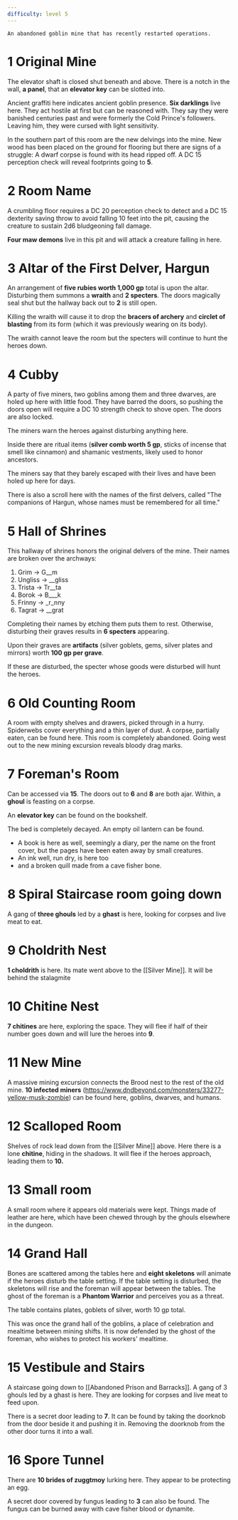 ```yaml
---
difficulty: level 5 
---
```


```ad-history
An abandoned goblin mine that has recently restarted operations. 

```


# 1 Original Mine
The elevator shaft is closed shut beneath and above. There is a notch in the wall, **a panel**, that an **elevator key** can be slotted into.

Ancient graffiti here indicates ancient goblin presence. **Six darklings** live here. They act hostile at first but can be reasoned with. They say they were banished centuries past and were formerly the Cold Prince's followers. Leaving him, they were cursed with light sensitivity. 

In the southern part of this room are the new delvings into the mine. New wood has been placed on the ground for flooring but there are signs of a struggle: A dwarf corpse is found with its head ripped off. A DC 15 perception check will reveal footprints going to **5**.


# 2 Room Name
A crumbling floor requires a DC 20 perception check to detect and a DC 15 dexterity saving throw to avoid falling 10 feet into the pit, causing the creature to sustain 2d6 bludgeoning fall damage. 

**Four maw demons** live in this pit and will attack a creature falling in here. 


# 3 Altar of the First Delver, Hargun
An arrangement of **five rubies worth 1,000 gp** total is upon the altar. Disturbing them summons a **wraith** and **2 specters**. The doors magically seal shut but the hallway back out to **2** is still open.

Killing the wraith will cause it to drop the **bracers of archery** and **circlet of blasting** from its form (which it was previously wearing on its body).

The wraith cannot leave the room but the specters will continue to hunt the heroes down. 

# 4 Cubby 
A party of five miners, two goblins among them and three dwarves, are holed up here with little food. They have barred the doors, so pushing the doors open will require a DC 10 strength check to shove open. The doors are also locked.

The miners warn the heroes against disturbing anything here.

Inside there are ritual items (**silver comb worth 5 gp**, sticks of incense that smell like cinnamon) and shamanic vestments, likely used to honor ancestors. 

The miners say that they barely escaped with their lives and have been holed up here for days. 

There is also a scroll here with the names of the first delvers, called "The companions of Hargun, whose names must be remembered for all time."


# 5 Hall of Shrines

This hallway of shrines honors the original delvers of the mine. Their names are broken over the archways: 

1. Grim ->  G\_\_m
2. Ungliss -> \_\_gliss 
3. Trista -> Tr\_\_ta
4. Borok -> B\_\_\_k
5. Frinny -> \_r\_nny
6. Tagrat -> \_\_grat 

Completing their names by etching them puts them to rest. Otherwise, disturbing their graves results in **6 specters** appearing.

Upon their graves are **artifacts** (silver goblets, gems, silver plates and mirrors) worth **100 gp per grave**. 

If these are disturbed, the specter whose goods were disturbed will hunt the heroes. 

# 6 Old Counting Room 
A room with empty shelves and drawers, picked through in a hurry. Spiderwebs cover everything and a thin layer of dust. A corpse, partially eaten, can be found here. This room is completely abandoned. Going west out to the new mining excursion reveals bloody drag marks. 

# 7 Foreman's Room

Can be accessed via **15**. The doors out to **6** and **8** are both ajar. Within, a **ghoul** is feasting on a corpse. 

An **elevator key** can be found on the bookshelf. 

The bed is completely decayed. An empty oil lantern can be found. 
- A book is here as well, seemingly a diary, per the name on the front cover, but the pages have been eaten away by small creatures. 
- An ink well, run dry, is here too
- and a broken quill made from a cave fisher bone. 

# 8 Spiral Staircase room going down
A gang of **three ghouls** led by a **ghast** is here, looking for corpses and live meat to eat. 

# 9 Choldrith Nest
**1 choldrith** is here. Its mate went above to the [[Silver Mine]]. It will be behind the stalagmite

# 10 Chitine Nest
**7 chitines** are here, exploring the space. They will flee if half of their number goes down and will lure the heroes into **9**.

# 11 New Mine 
A massive mining excursion connects the Brood nest to the rest of the old mine. **10 infected miners** (https://www.dndbeyond.com/monsters/33277-yellow-musk-zombie) can be found here, goblins, dwarves, and humans. 

# 12 Scalloped Room
Shelves of rock lead down from the [[Silver Mine]] above. Here there is a lone **chitine**, hiding in the shadows. It will flee if the heroes approach, leading them to **10.**

# 13 Small room
A small room where it appears old materials were kept. Things made of leather are here, which have been chewed through by the ghouls elsewhere in the dungeon. 

# 14 Grand Hall
Bones are scattered among the tables here and **eight skeletons** will animate if the heroes disturb the table setting. If the table setting is disturbed, the skeletons will rise and the foreman will appear between the tables. The ghost of the foreman is a **Phantom Warrior** and perceives you as a threat. 

The table contains plates, goblets of silver, worth 10 gp total.

This was once the grand hall of the goblins, a place of celebration and mealtime between mining shifts. It is now defended by the ghost of the foreman, who wishes to protect his workers' mealtime.

# 15 Vestibule and Stairs

A staircase going down to [[Abandoned Prison and Barracks]]. A gang of 3 ghouls led by a ghast is here. They are looking for corpses and live meat to feed upon. 

There is a secret door leading to **7**. It can be found by taking the doorknob from the door beside it and pushing it in. Removing the doorknob from the other door turns it into a wall. 

# 16 Spore Tunnel

There are **10 brides of zuggtmoy** lurking here. They appear to be protecting an egg. 

A secret door covered by fungus leading to **3** can also be found. The fungus can be burned away with cave fisher blood or dynamite.